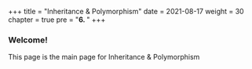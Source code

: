 +++
title = "Inheritance & Polymorphism"
date = 2021-08-17
weight = 30
chapter = true
pre = "<b>6.  </b>"
+++
### Welcome!
This page is the main page for Inheritance & Polymorphism
